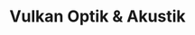 ---
title: "Vulkan Optik & Akustik"
url: /ulmen/vulkan-optik-und-akustik-ritter-heinrich-strasse/
shop: Optiker
---